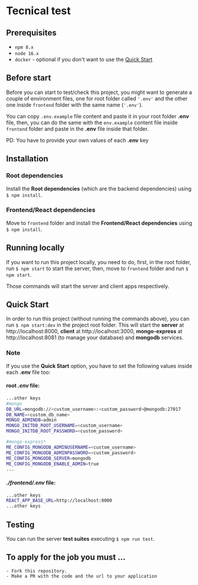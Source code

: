 # Tecnical test

## Prerequisites

- `npm 8.x`
- `node 16.x`
- `docker` - optional if you don't want to use the [Quick Start](#quick_start)

## Before start

Before you can start to test/check this project, you might want to generate a couple of environment files, one for root folder called `'.env'` and the other one inside `frontend` folder with the same name (`'.env'`).

You can copy `.env.example` file content and paste it in your root folder **.env** file, then, you can do the same with the `env.example` content file inside `frontend` folder and paste in the **.env** file inside that folder.

PD: You have to provide your own values of each **.env** key

## Installation

### Root dependencies

Install the **Root dependencies** (which are the backend dependencies) using `$ npm install`.

### Frontend/React dependencies

Move to `frontend` folder and install the **Frontend/React dependencies** using `$ npm install`.

## Running locally

If you want to run this project locally, you need to do, first, in the root folder, run `$ npm start` to start the server, then, move to `frontend` folder and run `$ npm start`.

Those commands will start the server and client apps respectively.

## Quick Start

In order to run this project (without running the commands above), you can run `$ npm start:dev` in the project root folder. This will start the **server** at http://localhost:8000, **client** at http://localhost:3000, **mongo-express** at http://localhost:8081 (to manage your database) and **mongodb** services.

### Note

If you use the **Quick Start** option, you have to set the following values inside each **.env** file too:

#### root _.env_ file:

```sh
...other keys
#mongo
DB_URL=mongodb://<custom_username>:<custom_password>@mongodb:27017
DB_NAME=<custom_db_name>
MONGO_ADMINDB=admin
MONGO_INITDB_ROOT_USERNAME=<custom_username>
MONGO_INITDB_ROOT_PASSWORD=<custom_password>

#mongo-express*
ME_CONFIG_MONGODB_ADMINUSERNAME=<custom_username>
ME_CONFIG_MONGODB_ADMINPASSWORD=<custom_password>
ME_CONFIG_MONGODB_SERVER=mongodb
ME_CONFIG_MONGODB_ENABLE_ADMIN=true
...
```

#### _./frontend/.env_ file:

```sh
...other keys
REACT_APP_BASE_URL=http://localhost:8000
...other keys
```

## Testing

You can run the server **test suites** executing `$ npm run test`.

## To apply for the job you must ...

    - Fork this repository.
    - Make a PR with the code and the url to your application
